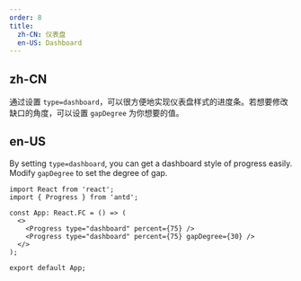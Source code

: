 ```yaml
---
order: 8
title:
  zh-CN: 仪表盘
  en-US: Dashboard
---
```


## zh-CN

通过设置 `type=dashboard`，可以很方便地实现仪表盘样式的进度条。若想要修改缺口的角度，可以设置 `gapDegree` 为你想要的值。

## en-US

By setting `type=dashboard`, you can get a dashboard style of progress easily. Modify `gapDegree` to set the degree of gap.

```tsx
import React from 'react';
import { Progress } from 'antd';

const App: React.FC = () => (
  <>
    <Progress type="dashboard" percent={75} />
    <Progress type="dashboard" percent={75} gapDegree={30} />
  </>
);

export default App;
```
